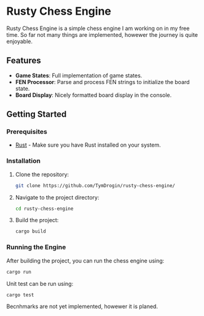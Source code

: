 # Rusty Chess Engine

Rusty Chess Engine is a simple chess engine I am working on in my free time.
So far not many things are implemented, howewer the journey is quite enjoyable.

## Features

- **Game States**: Full implementation of game states.
- **FEN Processor**: Parse and process FEN strings to initialize the board state.
- **Board Display**: Nicely formatted board display in the console.

## Getting Started

### Prerequisites

- [Rust](https://www.rust-lang.org/tools/install) - Make sure you have Rust installed on your system.

### Installation

1. Clone the repository:
    ```sh
    git clone https://github.com/TymDrogin/rusty-chess-engine/
    ```
2. Navigate to the project directory:
    ```sh
    cd rusty-chess-engine
    ```
3. Build the project:
    ```sh
    cargo build
    ```

### Running the Engine

After building the project, you can run the chess engine using:
```sh
cargo run
```

Unit test can be run using:
```sh
cargo test
```

Becnhmarks are not yet implemented, howewer it is planed.
